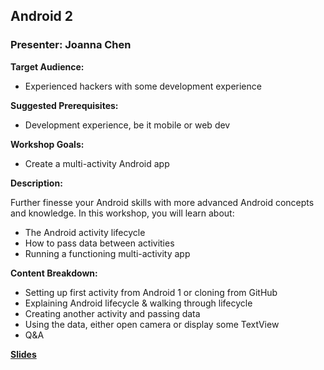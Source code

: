 ## Android 2
### Presenter: Joanna Chen

**Target Audience:** 
- Experienced hackers with some development experience

**Suggested Prerequisites:** 
- Development experience, be it mobile or web dev
 
**Workshop Goals:**
- Create a multi-activity Android app
 
**Description:**

Further finesse your Android skills with more advanced Android concepts and knowledge. In this workshop, you will learn about:
- The Android activity lifecycle
- How to pass data between activities
- Running a functioning multi-activity app

**Content Breakdown:**
- Setting up first activity from Android 1 or cloning from GitHub
- Explaining Android lifecycle & walking through lifecycle
- Creating another activity and passing data
- Using the data, either open camera or display some TextView
- Q&A

**[Slides](https://docs.google.com/presentation/d/1y4i5Xp9gnhDlRnCHXAHhfjvx3MKwnh3D48TEhDL8soY/edit?usp=sharing)**
 

